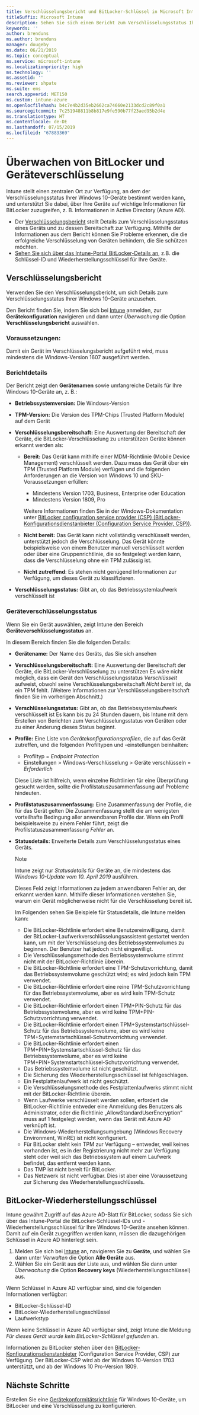 ```yaml
---
title: Verschlüsselungsbericht und BitLocker-Schlüssel in Microsoft Intune
titleSuffix: Microsoft Intune
description: Sehen Sie sich einen Bericht zum Verschlüsselungsstatus Ihres Geräts an, und greifen Sie über das Microsoft Intune-Portal auf BitLocker-Wiederherstellungsschlüssel zu.
keywords: ''
author: brenduns
ms.author: brenduns
manager: dougeby
ms.date: 06/21/2019
ms.topic: conceptual
ms.service: microsoft-intune
ms.localizationpriority: high
ms.technology: ''
ms.assetid: ''
ms.reviewer: shpate
ms.suite: ems
search.appverid: MET150
ms.custom: intune-azure
ms.openlocfilehash: b4c7e4b2d35eb2662ca74660e2133dcd2c89f0a1
ms.sourcegitcommit: 7c251948811b8b817e9fe590b77f23aed95b2d4e
ms.translationtype: HT
ms.contentlocale: de-DE
ms.lasthandoff: 07/15/2019
ms.locfileid: "67883369"
---
```

# <a name="monitor-bitlocker-and-device-encryption"></a>Überwachen von BitLocker und Geräteverschlüsselung  
Intune stellt einen zentralen Ort zur Verfügung, an dem der Verschlüsselungsstatus Ihrer Windows 10-Geräte bestimmt werden kann, und unterstützt Sie dabei, über Ihre Geräte auf wichtige Informationen für BitLocker zuzugreifen, z. B. Informationen in Active Directory (Azure AD).  

- Der [Verschlüsselungsbericht](#encryption-report) stellt Details zum Verschlüsselungsstatus eines Geräts und zu dessen Bereitschaft zur Verfügung. Mithilfe der Informationen aus dem Bericht können Sie Probleme erkennen, die die erfolgreiche Verschlüsselung von Geräten behindern, die Sie schützen möchten.  
- [Sehen Sie sich über das Intune-Portal BitLocker-Details an](#bitlocker-recovery-keys), z.B. die Schlüssel-ID und Wiederherstellungsschlüssel für Ihre Geräte.  

## <a name="encryption-report"></a>Verschlüsselungsbericht
Verwenden Sie den Verschlüsselungsbericht, um sich Details zum Verschlüsselungsstatus Ihrer Windows 10-Geräte anzusehen.  

Den Bericht finden Sie, indem Sie sich bei [Intune](https://aka.ms/intuneportal) anmelden, zur **Gerätekonfiguration** navigieren und dann unter *Überwachung* die Option **Verschlüsselungsbericht** auswählen.  

### <a name="prerequisites"></a>Voraussetzungen:
Damit ein Gerät im Verschlüsselungsbericht aufgeführt wird, muss mindestens die Windows-Version 1607 ausgeführt werden.  

### <a name="report-details"></a>Berichtdetails
Der Bericht zeigt den **Gerätenamen** sowie umfangreiche Details für Ihre Windows 10-Geräte an, z. B.:  
- **Betriebssystemversion:** Die Windows-Version  
- **TPM-Version:** Die Version des TPM-Chips (Trusted Platform Module) auf dem Gerät  
- **Verschlüsselungsbereitschaft:** Eine Auswertung der Bereitschaft der Geräte, die BitLocker-Verschlüsselung zu unterstützen Geräte können erkannt werden als:
  - **Bereit:** Das Gerät kann mithilfe einer MDM-Richtlinie (Mobile Device Management) verschlüsselt werden. Dazu muss das Gerät über ein TPM (Trusted Platform Module) verfügen und die folgenden Anforderungen an die Version von Windows 10 und SKU-Voraussetzungen erfüllen:
    - Mindestens Version 1703, Business, Enterprise oder Education
    - Mindestens Version 1809, Pro  
  
    Weitere Informationen finden Sie in der Windows-Dokumentation unter [BitLocker configuration service provider (CSP) (BitLocker-Konfigurationsdienstanbieter (Configuration Service Provider, CSP))](https://docs.microsoft.com/windows/client-management/mdm/bitlocker-csp).  

  - **Nicht bereit:** Das Gerät kann nicht vollständig verschlüsselt werden, unterstützt jedoch die Verschlüsselung. Das Gerät könnte beispielsweise von einem Benutzer manuell verschlüsselt werden oder über eine Gruppenrichtlinie, die so festgelegt werden kann, dass die Verschlüsselung ohne ein TPM zulässig ist.
  - **Nicht zutreffend**: Es stehen nicht genügend Informationen zur Verfügung, um dieses Gerät zu klassifizieren.  

- **Verschlüsselungsstatus:** Gibt an, ob das Betriebssystemlaufwerk verschlüsselt ist 


### <a name="device-encryption-status"></a>Geräteverschlüsselungsstatus
Wenn Sie ein Gerät auswählen, zeigt Intune den Bereich **Geräteverschlüsselungsstatus** an.

In diesem Bereich finden Sie die folgenden Details:  
- **Gerätename:** Der Name des Geräts, das Sie sich ansehen  
- **Verschlüsselungsbereitschaft:** Eine Auswertung der Bereitschaft der Geräte, die BitLocker-Verschlüsselung zu unterstützen Es wäre nicht möglich, dass ein Gerät den Verschlüsselungsstatus *Verschlüsselt* aufweist, obwohl seine Verschlüsselungsbereitschaft *Nicht bereit* ist, da ein TPM fehlt. (Weitere Informationen zur Verschlüsselungsbereitschaft finden Sie im vorherigen Abschnitt.)
- **Verschlüsselungsstatus:** Gibt an, ob das Betriebssystemlaufwerk verschlüsselt ist Es kann bis zu 24 Stunden dauern, bis Intune mit dem Erstellen von Berichten zum Verschlüsselungsstatus von Geräten oder zu einer Änderung dieses Status beginnt.  
- **Profile:** Eine Liste von *Gerätekonfigurationsprofilen*, die auf das Gerät zutreffen, und die folgenden Profiltypen und -einstellungen beinhalten:  
  - Profiltyp = *Endpoint Protection*  
  - Einstellungen > Windows-Verschlüsselung > Geräte verschlüsseln = *Erforderlich*  

  Diese Liste ist hilfreich, wenn einzelne Richtlinien für eine Überprüfung gesucht werden, sollte die Profilstatuszusammenfassung auf Probleme hindeuten.  

- **Profilstatuszusammenfassung:** Eine Zusammenfassung der Profile, die für das Gerät gelten Die Zusammenfassung stellt die am wenigsten vorteilhafte Bedingung aller anwendbaren Profile dar. Wenn ein Profil beispielsweise zu einem Fehler führt, zeigt die Profilstatuszusammenfassung *Fehler* an.  
- **Statusdetails:** Erweiterte Details zum Verschlüsselungsstatus eines Geräts. 
  > [!NOTE]  
  > Intune zeigt nur *Statusdetails* für Geräte an, die mindestens das *Windows 10-Update vom 10. April 2019* ausführen.
  
  Dieses Feld zeigt Informationen zu jedem anwendbaren Fehler an, der erkannt werden kann. Mithilfe dieser Informationen verstehen Sie, warum ein Gerät möglicherweise nicht für die Verschlüsselung bereit ist.  

  Im Folgenden sehen Sie Beispiele für Statusdetails, die Intune melden kann:  

  - Die BitLocker-Richtlinie erfordert eine Benutzereinwilligung, damit der BitLocker-Laufwerkverschlüsselungsassistent gestartet werden kann, um mit der Verschlüsselung des Betriebssystemvolumes zu beginnen. Der Benutzer hat jedoch nicht eingewilligt.  
  - Die Verschlüsselungsmethode des Betriebssystemvolume stimmt nicht mit der BitLocker-Richtlinie überein.  
  - Die BitLocker-Richtlinie erfordert eine TPM-Schutzvorrichtung, damit das Betriebssystemvolume geschützt wird; es wird jedoch kein TPM verwendet.  
  - Die BitLocker-Richtlinie erfordert eine reine TPM-Schutzvorrichtung für das Betriebssystemvolume, aber es wird kein TPM-Schutz verwendet.  
  - Die BitLocker-Richtlinie erfordert einen TPM+PIN-Schutz für das Betriebssystemvolume, aber es wird keine TPM+PIN-Schutzvorrichtung verwendet.  
  - Die BitLocker-Richtlinie erfordert einen TPM+Systemstartschlüssel-Schutz für das Betriebssystemvolume, aber es wird keine TPM+Systemstartschlüssel-Schutzvorrichtung verwendet.  
  - Die BitLocker-Richtlinie erfordert einen TPM+PIN+Systemstartschlüssel-Schutz für das Betriebssystemvolume, aber es wird keine TPM+PIN+Systemstartschlüssel-Schutzvorrichtung verwendet.  
  - Das Betriebssystemvolume ist nicht geschützt.  
  - Die Sicherung des Wiederherstellungsschlüssel ist fehlgeschlagen.  
  - Ein Festplattenlaufwerk ist nicht geschützt.  
  - Die Verschlüsselungsmethode des Festplattenlaufwerks stimmt nicht mit der BitLocker-Richtlinie überein.  
  - Wenn Laufwerke verschlüsselt werden sollen, erfordert die BitLocker-Richtlinie entweder eine Anmeldung des Benutzers als Administrator, oder die Richtlinie „AllowStandardUserEncryption“ muss auf 1 festgelegt werden, wenn das Gerät mit Azure AD verknüpft ist.  
  - Die Windows-Wiederherstellungsumgebung (Windows Recovery Environment, WinRE) ist nicht konfiguriert.  
  - Für BitLocker steht kein TPM zur Verfügung – entweder, weil keines vorhanden ist, es in der Registrierung nicht mehr zur Verfügung steht oder weil sich das Betriebssystem auf einem Laufwerk befindet, das entfernt werden kann.  
  - Das TMP ist nicht bereit für BitLocker.  
  - Das Netzwerk ist nicht verfügbar. Dies ist aber eine Voraussetzung zur Sicherung des Wiederherstellungsschlüssels.  

## <a name="bitlocker-recovery-keys"></a>BitLocker-Wiederherstellungsschlüssel
Intune gewährt Zugriff auf das Azure AD-Blatt für BitLocker, sodass Sie sich über das Intune-Portal die BitLocker-Schlüssel-IDs und -Wiederherstellungsschlüssel für Ihre Windows 10-Geräte ansehen können.  Damit auf ein Gerät zugegriffen werden kann, müssen die dazugehörigen Schlüssel in Azure AD hinterlegt sein. 
1. Melden Sie sich bei [Intune](https://go.microsoft.com/fwlink/?linkid=2090973) an, navigieren Sie zu **Geräte**, und wählen Sie dann unter *Verwalten* die Option **Alle Geräte** aus.
2. Wählen Sie ein Gerät aus der Liste aus, und wählen Sie dann unter *Überwachung* die Option **Recovery keys** (Wiederherstellungsschlüssel) aus.  
  
Wenn Schlüssel in Azure AD verfügbar sind, sind die folgenden Informationen verfügbar:
- BitLocker-Schlüssel-ID
- BitLocker-Wiederherstellungsschlüssel
- Laufwerkstyp  

Wenn keine Schlüssel in Azure AD verfügbar sind, zeigt Intune die Meldung *Für dieses Gerät wurde kein BitLocker-Schlüssel gefunden* an.  

Informationen zu BitLocker stehen über den [BitLocker-Konfigurationsdienstanbieter](https://docs.microsoft.com/windows/client-management/mdm/bitlocker-csp) (Configuration Service Provider, CSP) zur Verfügung. Der BitLocker-CSP wird ab der Windows 10-Version 1703 unterstützt, und ab der Windows 10 Pro-Version 1809. 

## <a name="next-steps"></a>Nächste Schritte
Erstellen Sie eine [Gerätekonformitätsrichtlinie](compliance-policy-create-windows.md) für Windows 10-Geräte, um BitLocker und eine Verschlüsselung zu konfigurieren.
